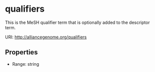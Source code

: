 # qualifiers

This is the MeSH qualifier term that is optionally added to the descriptor term.

URI: http://alliancegenome.org/qualifiers



<!-- no inheritance hierarchy -->


## Properties

 * Range: string


